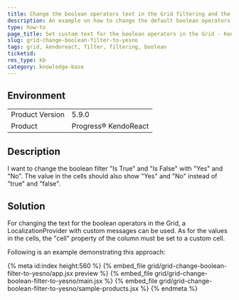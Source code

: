```yaml
---
title: Change the boolean operators text in the Grid filtering and the cell value of the column. 
description: An example on how to change the default boolean operators text for the Grid and configuring custom cell.
type: how-to
page_title: Set custom text for the boolean operators in the Grid - KendoReact Grid
slug: grid-change-boolean-filter-to-yesno
tags: grid, kendoreact, filter, filtering, boolean
ticketid: 
res_type: kb
category: knowledge-base
---
```


## Environment

<table>
	<tbody>
		<tr>
			<td>Product Version</td>
			<td>5.9.0</td>
		</tr>
		<tr>
			<td>Product</td>
			<td>Progress® KendoReact</td>
		</tr>
	</tbody>
</table>


## Description

I want to change the boolean filter "Is True" and "Is False" with "Yes" and "No". The value in the cells should also show "Yes" and "No" instead of "true" and "false".

## Solution

For changing the text for the boolean operators in the Grid, a LocalizationProvider with custom messages can be used. As for the values in the cells, the "cell" property of the column must be set to a custom cell.

Following is an example demonstrating this approach: 

{% meta id:index height:560 %}
{% embed_file grid/grid-change-boolean-filter-to-yesno/app.jsx preview %}
{% embed_file grid/grid-change-boolean-filter-to-yesno/main.jsx %}
{% embed_file grid/grid-change-boolean-filter-to-yesno/sample-products.jsx %}
{% endmeta %}